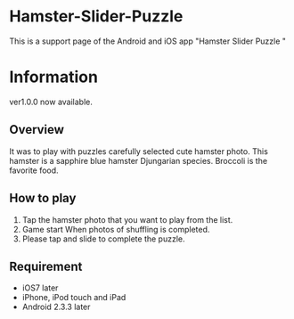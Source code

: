 # Hamster-Slider-Puzzle
This is a support page of the Android and iOS app "Hamster Slider Puzzle "

# Information
ver1.0.0 now available.

## Overview

It was to play with puzzles carefully selected cute hamster photo.
This hamster is a sapphire blue hamster Djungarian species.
Broccoli is the favorite food.

## How to play
1. Tap the hamster photo that you want to play from the list.
2. Game start When photos of shuffling is completed.
3. Please tap and slide to complete the puzzle.

## Requirement
- iOS7 later
- iPhone, iPod touch and iPad
- Android 2.3.3 later
